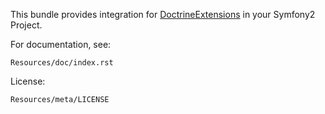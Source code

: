 This bundle provides integration for
[DoctrineExtensions](http://github.com/l3pp4rd/DoctrineExtensions) in
your Symfony2 Project.

For documentation, see:

    Resources/doc/index.rst

License:

    Resources/meta/LICENSE
